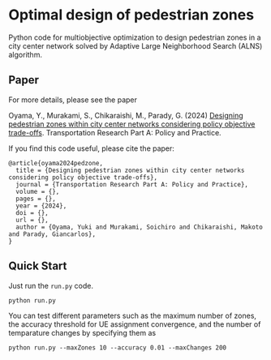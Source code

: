 # Optimal design of pedestrian zones
Python code for multiobjective optimization to design pedestrian zones in a city center network solved by Adaptive Large Neighborhood Search (ALNS) algorithm.

## Paper
For more details, please see the paper

Oyama, Y., Murakami, S., Chikaraishi, M., Parady, G. (2024) [Designing pedestrian zones within city center networks considering policy objective trade-offs](https://ssrn.com/abstract=4646591). Transportation Research Part A: Policy and Practice. 

If you find this code useful, please cite the paper:
```
@article{oyama2024pedzone,
  title = {Designing pedestrian zones within city center networks considering policy objective trade-offs},
  journal = {Transportation Research Part A: Policy and Practice},
  volume = {},
  pages = {},
  year = {2024},
  doi = {},
  url = {},
  author = {Oyama, Yuki and Murakami, Soichiro and Chikaraishi, Makoto and Parady, Giancarlos},
}
```

## Quick Start
Just run the ```run.py``` code.

```
python run.py
```

You can test different parameters such as the maximum number of zones, the accuracy threshold for UE assignment convergence, and the number of temparature changes by specifying them as

```
python run.py --maxZones 10 --accuracy 0.01 --maxChanges 200
```

